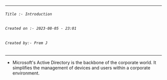 
***
###### `Title :- Introduction`
###### `Created on :- 2023-08-05 - 23:01`
###### `Created by:- Prem J`
***

- Microsoft's Active Directory is the backbone of the corporate world. It simplifies the management of devices and users within a corporate environment. 